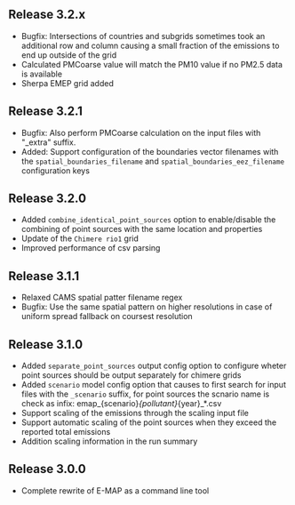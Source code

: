 ﻿Release 3.2.x
-------------
- Bugfix: Intersections of countries and subgrids sometimes took an additional row and column causing a small fraction of the emissions to end up outside of the grid
- Calculated PMCoarse value will match the PM10 value if no PM2.5 data is available
- Sherpa EMEP grid added

Release 3.2.1
-------------
- Bugfix: Also perform PMCoarse calculation on the input files with "_extra" suffix.
- Added: Support configuration of the boundaries vector filenames with the `spatial_boundaries_filename` and `spatial_boundaries_eez_filename` configuration keys

Release 3.2.0
-------------
- Added `combine_identical_point_sources` option to enable/disable the combining of point sources with the same location and properties
- Update of the `Chimere rio1` grid
- Improved performance of csv parsing

Release 3.1.1
-------------
- Relaxed CAMS spatial patter filename regex
- Bugfix: Use the same spatial pattern on higher resolutions in case of uniform spread fallback on coursest resolution

Release 3.1.0
-------------
- Added `separate_point_sources` output config option to configure wheter point sources should be output separately for chimere grids
- Added `scenario` model config option that causes to first search for input files with the `_scenario` suffix, for point sources the scnario name is check as infix: emap_{scenario}_{pollutant}_{year}_*.csv
- Support scaling of the emissions through the scaling input file
- Support automatic scaling of the point sources when they exceed the reported total emissions
- Addition scaling information in the run summary

Release 3.0.0
-------------
- Complete rewrite of E-MAP as a command line tool

